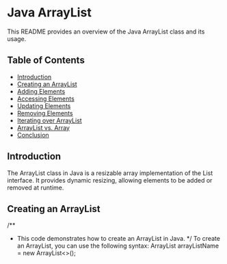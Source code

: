 # Java ArrayList

This README provides an overview of the Java ArrayList class and its usage.

## Table of Contents
- [Introduction](#introduction)
- [Creating an ArrayList](#creating-an-arraylist)
- [Adding Elements](#adding-elements)
- [Accessing Elements](#accessing-elements)
- [Updating Elements](#updating-elements)
- [Removing Elements](#removing-elements)
- [Iterating over ArrayList](#iterating-over-arraylist)
- [ArrayList vs. Array](#arraylist-vs-array)
- [Conclusion](#conclusion)

## Introduction

The ArrayList class in Java is a resizable array implementation of the List interface. It provides dynamic resizing, allowing elements to be added or removed at runtime.

## Creating an ArrayList

/**
 * This code demonstrates how to create an ArrayList in Java.
 */
To create an ArrayList, you can use the following syntax:
ArrayList<DataType> arrayListName = new ArrayList<>();

